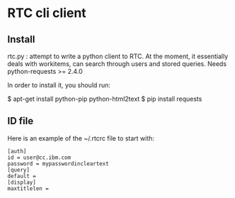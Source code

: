 RTC cli client
===================

## Install 

rtc.py : attempt to write a python client to RTC. At the moment, it essentially
deals with workitems, can search through users and stored queries.
Needs python-requests >= 2.4.0

In order to install it, you should run:

$ apt-get install python-pip python-html2text
$ pip install requests

## ID file

Here is an example of the ~/.rtcrc file to start with:

```
[auth]
id = user@cc.ibm.com
password = mypasswordincleartext
[query]
default =
[display]
maxtitlelen =
```
